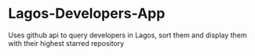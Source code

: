 # Lagos-Developers-App
Uses github api to query developers in Lagos, sort them and display them with their highest starred repository
